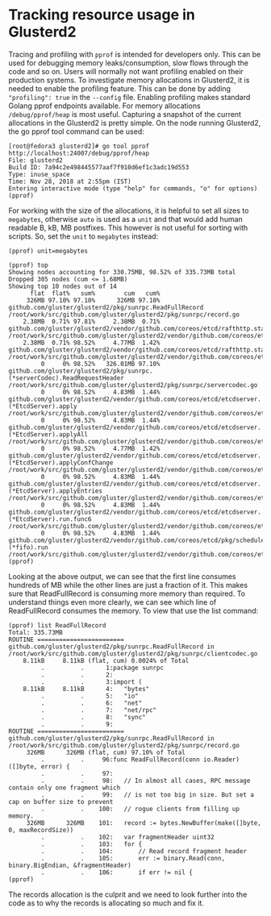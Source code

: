 Tracking resource usage in Glusterd2
====================================

Tracing and profiling with `pprof` is intended for developers only. This can be
used for debugging memory leaks/consumption, slow flows through the code and so
on. Users will normally not want profiling enabled on their production systems.
To investigate memory allocations in Glusterd2, it is needed to enable the
profiling feature. This can be done by adding `"profiling": true` in
the `--config` file.
Enabling profiling makes standard Golang pprof endpoints available. For memory
allocations `/debug/pprof/heap` is most useful.
Capturing a snapshot of the current allocations in the Glusterd2 is pretty
simple. On the node running Glusterd2, the go pprof tool command can be used:
```
[root@fedora3 glusterd2]# go tool pprof http://localhost:24007/debug/pprof/heap
File: glusterd2
Build ID: 7a94c2e498445577aaf7f910d6ef1c3adc19d553
Type: inuse_space
Time: Nov 28, 2018 at 2:55pm (IST)
Entering interactive mode (type "help" for commands, "o" for options)
(pprof)
```

For working with the size of the allocations, it is helpful to set all sizes to
`megabytes`, otherwise `auto` is used as a `unit` and that would add human
readable B, kB, MB postfixes. This however is not useful for sorting with
scripts. So, set the `unit` to `megabytes` instead:

```
(pprof) unit=megabytes
```

```
(pprof) top
Showing nodes accounting for 330.75MB, 98.52% of 335.73MB total
Dropped 305 nodes (cum <= 1.68MB)
Showing top 10 nodes out of 14
      flat  flat%   sum%        cum   cum%
     326MB 97.10% 97.10%      326MB 97.10%  github.com/gluster/glusterd2/pkg/sunrpc.ReadFullRecord /root/work/src/github.com/gluster/glusterd2/pkg/sunrpc/record.go
    2.38MB  0.71% 97.81%     2.38MB  0.71%  github.com/gluster/glusterd2/vendor/github.com/coreos/etcd/rafthttp.startStreamWriter /root/work/src/github.com/gluster/glusterd2/vendor/github.com/coreos/etcd/rafthttp/stream.go
    2.38MB  0.71% 98.52%     4.77MB  1.42%  github.com/gluster/glusterd2/vendor/github.com/coreos/etcd/rafthttp.startPeer /root/work/src/github.com/gluster/glusterd2/vendor/github.com/coreos/etcd/rafthttp/peer.go
         0     0% 98.52%   326.01MB 97.10%  github.com/gluster/glusterd2/pkg/sunrpc.(*serverCodec).ReadRequestHeader /root/work/src/github.com/gluster/glusterd2/pkg/sunrpc/servercodec.go
         0     0% 98.52%     4.83MB  1.44%  github.com/gluster/glusterd2/vendor/github.com/coreos/etcd/etcdserver.(*EtcdServer).apply /root/work/src/github.com/gluster/glusterd2/vendor/github.com/coreos/etcd/etcdserver/server.go
         0     0% 98.52%     4.83MB  1.44%  github.com/gluster/glusterd2/vendor/github.com/coreos/etcd/etcdserver.(*EtcdServer).applyAll /root/work/src/github.com/gluster/glusterd2/vendor/github.com/coreos/etcd/etcdserver/server.go
         0     0% 98.52%     4.77MB  1.42%  github.com/gluster/glusterd2/vendor/github.com/coreos/etcd/etcdserver.(*EtcdServer).applyConfChange /root/work/src/github.com/gluster/glusterd2/vendor/github.com/coreos/etcd/etcdserver/server.go
         0     0% 98.52%     4.83MB  1.44%  github.com/gluster/glusterd2/vendor/github.com/coreos/etcd/etcdserver.(*EtcdServer).applyEntries /root/work/src/github.com/gluster/glusterd2/vendor/github.com/coreos/etcd/etcdserver/server.go
         0     0% 98.52%     4.83MB  1.44%  github.com/gluster/glusterd2/vendor/github.com/coreos/etcd/etcdserver.(*EtcdServer).run.func6 /root/work/src/github.com/gluster/glusterd2/vendor/github.com/coreos/etcd/etcdserver/server.go
         0     0% 98.52%     4.83MB  1.44%  github.com/gluster/glusterd2/vendor/github.com/coreos/etcd/pkg/schedule.(*fifo).run /root/work/src/github.com/gluster/glusterd2/vendor/github.com/coreos/etcd/pkg/schedule/schedule.go
(pprof)
```

Looking at the above output, we can see that the first line consumes hundreds
of MB while the other lines are just a fraction of it.
This makes sure that ReadFullRecord is consuming more memory than required.
To understand things even more clearly, we can see which line of ReadFullRecord
consumes the memory. To view that use the list command:

```
(pprof) list ReadFullRecord
Total: 335.73MB
ROUTINE ======================== github.com/gluster/glusterd2/pkg/sunrpc.ReadFullRecord in /root/work/src/github.com/gluster/glusterd2/pkg/sunrpc/clientcodec.go
    8.11kB     8.11kB (flat, cum) 0.0024% of Total
         .          .      1:package sunrpc
         .          .      2:
         .          .      3:import (
    8.11kB     8.11kB      4:	"bytes"
         .          .      5:	"io"
         .          .      6:	"net"
         .          .      7:	"net/rpc"
         .          .      8:	"sync"
         .          .      9:
ROUTINE ======================== github.com/gluster/glusterd2/pkg/sunrpc.ReadFullRecord in /root/work/src/github.com/gluster/glusterd2/pkg/sunrpc/record.go
     326MB      326MB (flat, cum) 97.10% of Total
         .          .     96:func ReadFullRecord(conn io.Reader) ([]byte, error) {
         .          .     97:
         .          .     98:	// In almost all cases, RPC message contain only one fragment which
         .          .     99:	// is not too big in size. But set a cap on buffer size to prevent
         .          .    100:	// rogue clients from filling up memory.
     326MB      326MB    101:	record := bytes.NewBuffer(make([]byte, 0, maxRecordSize))
         .          .    102:	var fragmentHeader uint32
         .          .    103:	for {
         .          .    104:		// Read record fragment header
         .          .    105:		err := binary.Read(conn, binary.BigEndian, &fragmentHeader)
         .          .    106:		if err != nil {
(pprof)
```

The records allocation is the culprit and we need to look further into
the code as to why the records is allocating so much and fix it.
